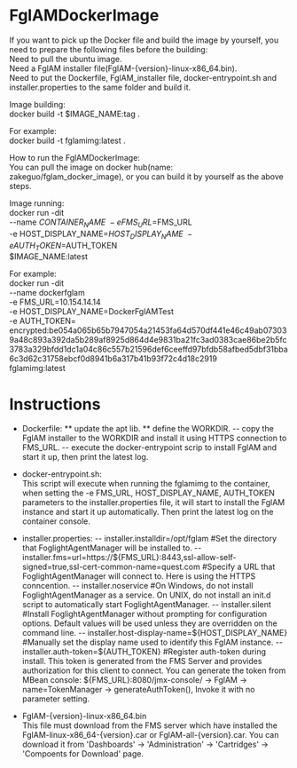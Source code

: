 # FglAMDockerImage
If you want to pick up the Docker file and build the image by yourself, you need to prepare the following files before the building: \
Need to pull the ubuntu image. \
Need a FglAM installer file(FglAM-{version}-linux-x86_64.bin). \
Need to put the Dockerfile, FglAM_installer file, docker-entrypoint.sh and installer.properties to the same folder and build it.

Image building: \
docker build -t $IMAGE_NAME:tag .

For example: \
docker build -t fglamimg:latest .

How to run the FglAMDockerImage: \
You can pull the image on docker hub(name: zakeguo/fglam_docker_image), or you can build it by yourself as the above steps.

Image running: \
docker run -dit \
--name $CONTAINER_NAME \
-e FMS_URL=$FMS_URL \
-e HOST_DISPLAY_NAME=$HOST_DISPLAY_NAME \
-e AUTH_TOKEN=$AUTH_TOKEN \
$IMAGE_NAME:latest

For example: \
docker run -dit \
--name dockerfglam \
-e FMS_URL=10.154.14.14 \
-e HOST_DISPLAY_NAME=DockerFglAMTest \
-e AUTH_TOKEN= encrypted:be054a065b65b7947054a21453fa64d570df441e46c49ab073039a48c893a392da5b289af8925d864d4e9831ba21fc3ad0383cae86be2b5fc3783a329bfdd1dc1a04c86c557b21596def6ceeffd97bfdb58afbed5dbf31bba6c3d62c31758ebcf0d8941b6a317b41b93f72c4d18c2919 \
fglamimg:latest


# Instructions
* Dockerfile: 
** update the apt lib. 
** define the WORKDIR. 
-- copy the FglAM installer to the WORKDIR and install it using HTTPS connection to FMS_URL. 
-- execute the docker-entrypoint scrip to install FglAM and start it up, then print the latest log. 

- docker-entrypoint.sh: \
This script will execute when running the fglamimg to the container, when setting the -e FMS_URL, HOST_DISPLAY_NAME, AUTH_TOKEN parameters to the installer.properties file, it will start to install the FglAM instance and start it up automatically. Then print the latest log on the container console. 

- installer.properties: 
-- installer.installdir=/opt/fglam  #Set the directory that FoglightAgentManager will be installed to. 
-- installer.fms=url=https://${FMS_URL}:8443,ssl-allow-self-signed=true,ssl-cert-common-name=quest.com #Specify a URL that FoglightAgentManager will connect to. Here is using the HTTPS conncention. 
-- installer.noservice  #On Windows, do not install FoglightAgentManager as a service. On UNIX, do not install an init.d script to automatically start FoglightAgentManager. 
-- installer.silent  #Install FoglightAgentManager without prompting for configuration options. Default values will be used unless they are
overridden on the command line. 
-- installer.host-display-name=${HOST_DISPLAY_NAME}  #Manually set the display name used to identify this FglAM instance. 
-- installer.auth-token=${AUTH_TOKEN}  #Register auth-token during install. This token is generated from the FMS Server and provides authorization for this client to connect. You can generate the token from MBean console: ${FMS_URL}:8080/jmx-console/ -> FglAM -> name=TokenManager -> generateAuthToken(), Invoke it with no parameter setting. 

- FglAM-{version}-linux-x86_64.bin \
This file must download from the FMS server which have installed the FglAM-linux-x86_64-{version}.car or FglAM-all-{version}.car. You can download it from 'Dashboards' -> 'Administration' -> 'Cartridges' -> 'Compoents for Download' page.
